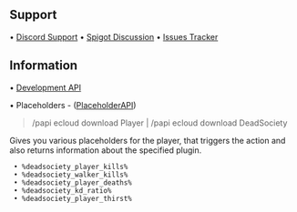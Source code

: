 
## Support

• [Discord Support](https://discordapp.com/invite/9v7BsVv)
• [Spigot Discussion](https://www.spigotmc.org/threads/283082/)
• [Issues Tracker](https://github.com/Nosmakos/DeadSociety/issues)

## Information

• [Development API](https://github.com/Nosmakos/DeadSociety/wiki/Development-API)

• Placeholders - ([PlaceholderAPI](https://github.com/PlaceholderAPI/PlaceholderAPI/wiki/Placeholders#plugin))
 
  > /papi ecloud download Player | /papi ecloud download DeadSociety
   
 Gives you various placeholders for the player, that triggers the action and also returns information about the specified plugin.
 
 ```
  • %deadsociety_player_kills% 
  • %deadsociety_walker_kills% 
  • %deadsociety_player_deaths% 
  • %deadsociety_kd_ratio%
  • %deadsociety_player_thirst%
```
